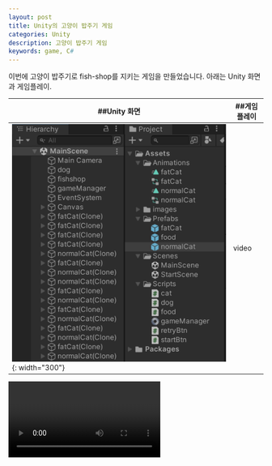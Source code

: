 ```yaml
---
layout: post
title: Unity의 고양이 밥주기 게임
categories: Unity
description: 고양이 밥주기 게임
keywords: game, C#
---
```


이번에 고양이 밥주기로 fish-shop를 지키는 게임을 만들었습니다. 아래는 Unity 화면과 게임플레이.

##Unity 화면 | ##게임플레이
------------|------------
![](/images/posts/unity/unity-dogvscat.png){: width="300"} |video

<video controls="controls">
<source src="/images/posts/unity/unity-dogvscat-Opt.mp4" type="video/mp4"></video>


